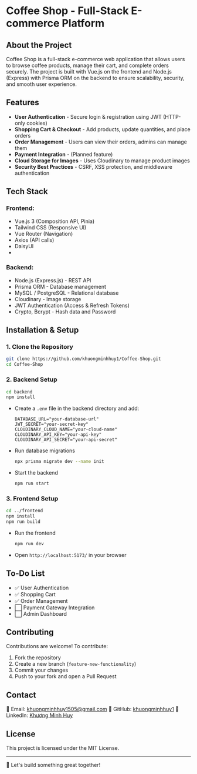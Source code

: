 # Coffee Shop - Full-Stack E-commerce Platform

## About the Project
Coffee Shop is a full-stack e-commerce web application that allows users to browse coffee products, manage their cart, and complete orders securely. The project is built with Vue.js on the frontend and Node.js (Express) with Prisma ORM on the backend to ensure scalability, security, and smooth user experience.

## Features
- **User Authentication** - Secure login & registration using JWT (HTTP-only cookies)
- **Shopping Cart & Checkout** - Add products, update quantities, and place orders
- **Order Management** - Users can view their orders, admins can manage them
- **Payment Integration** - (Planned feature)
- **Cloud Storage for Images** - Uses Cloudinary to manage product images
- **Security Best Practices** - CSRF, XSS protection, and middleware authentication

## Tech Stack
### Frontend:
- Vue.js 3 (Composition API, Pinia)
- Tailwind CSS (Responsive UI)
- Vue Router (Navigation)
- Axios (API calls)
- DaisyUI
- 
### Backend:
- Node.js (Express.js) - REST API
- Prisma ORM - Database management
- MySQL / PostgreSQL - Relational database
- Cloudinary - Image storage
- JWT Authentication (Access & Refresh Tokens)
- Crypto, Bcrypt - Hash data and Password
## Installation & Setup
### 1. Clone the Repository
```sh
git clone https://github.com/khuongminhhuy1/Coffee-Shop.git
cd Coffee-Shop
```

### 2. Backend Setup
```sh
cd backend
npm install
```
- Create a `.env` file in the backend directory and add:
  ```env
  DATABASE_URL="your-database-url"
  JWT_SECRET="your-secret-key"
  CLOUDINARY_CLOUD_NAME="your-cloud-name"
  CLOUDINARY_API_KEY="your-api-key"
  CLOUDINARY_API_SECRET="your-api-secret"
  ```
- Run database migrations
  ```sh
  npx prisma migrate dev --name init
  ```
- Start the backend
  ```sh
  npm run start
  ```

### 3. Frontend Setup
```sh
cd ../frontend
npm install
npm run build
```
- Run the frontend
  ```sh
  npm run dev
  ```
- Open `http://localhost:5173/` in your browser

## To-Do List
- ✅ User Authentication
- ✅ Shopping Cart
- ✅ Order Management
- ⬜ Payment Gateway Integration
- ⬜ Admin Dashboard

## Contributing
Contributions are welcome! To contribute:
1. Fork the repository
2. Create a new branch (`feature-new-functionality`)
3. Commit your changes
4. Push to your fork and open a Pull Request

## Contact
📧 Email: khuongminhhuy1505@gmail.com
🔗 GitHub: [khuongminhhuy1](https://github.com/khuongminhhuy1)
🔗 LinkedIn: [Khương Minh Huy](https://www.linkedin.com/in/khuong-minh-huy/)

## License
This project is licensed under the MIT License.

---
🚀 Let's build something great together!

